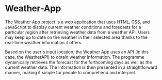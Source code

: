 # Weather-App
The Weather App project is a web application that uses HTML, CSS, and JavaScript to display current weather conditions and forecasts for a particular region after retrieving weather data from a weather API. Users may keep up to date on the weather in their selected area thanks to the real-time weather information it offers.

Based on the user's input location, the Weather App uses an API (in this case, the WeatherAPI) to obtain weather information. The programme dynamically retrieves the forecast for the forthcoming days as well as the current weather data. The information is then presented in a straightforward manner, making it simple for people to comprehend and interpret.
